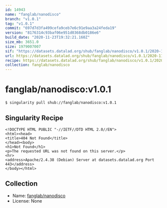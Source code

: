 ```yaml
---
id: 14943
name: "fanglab/nanodisco"
branch: "v1.0.1"
tag: "v1.0.1"
commit: "697d7d3fa499cefa9ceb7e6c91e9aa3a24feda19"
version: "8176314c93baf06e951d0368db0186e6"
build_date: "2020-11-23T19:32:21.160Z"
size_mb: 3651.0
size: 1979007007
sif: "https://datasets.datalad.org/shub/fanglab/nanodisco/v1.0.1/2020-11-23-697d7d3f-8176314c/8176314c93baf06e951d0368db0186e6.sif"
url: https://datasets.datalad.org/shub/fanglab/nanodisco/v1.0.1/2020-11-23-697d7d3f-8176314c/
recipe: https://datasets.datalad.org/shub/fanglab/nanodisco/v1.0.1/2020-11-23-697d7d3f-8176314c/Singularity
collection: fanglab/nanodisco
---
```


# fanglab/nanodisco:v1.0.1

```bash
$ singularity pull shub://fanglab/nanodisco:v1.0.1
```

## Singularity Recipe

```singularity
<!DOCTYPE HTML PUBLIC "-//IETF//DTD HTML 2.0//EN">
<html><head>
<title>404 Not Found</title>
</head><body>
<h1>Not Found</h1>
<p>The requested URL was not found on this server.</p>
<hr>
<address>Apache/2.4.38 (Debian) Server at datasets.datalad.org Port 443</address>
</body></html>
```

## Collection

 - Name: [fanglab/nanodisco](https://github.com/fanglab/nanodisco)
 - License: None

